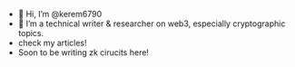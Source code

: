 - 👋 Hi, I’m @kerem6790
- 👀 I’m a technical writer & researcher on web3, especially cryptographic topics.
- check my articles!
- Soon to be writing zk cirucits here!

